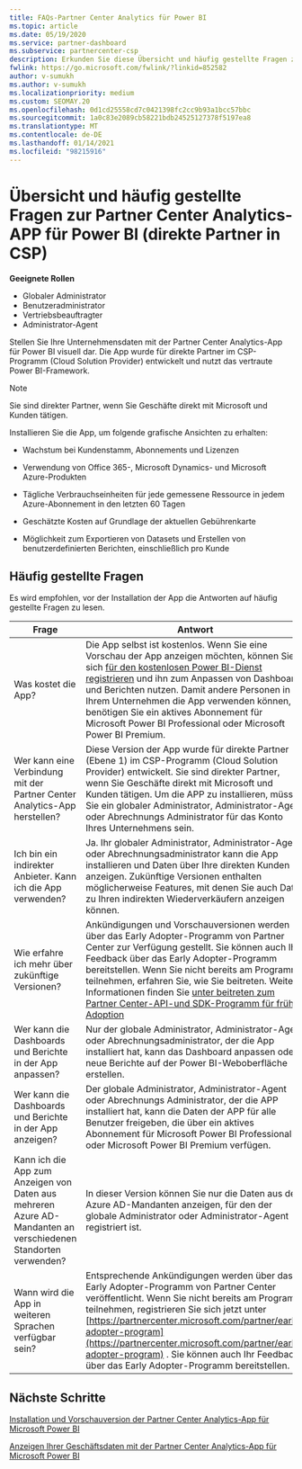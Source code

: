 ```yaml
---
title: FAQs-Partner Center Analytics für Power BI
ms.topic: article
ms.date: 05/19/2020
ms.service: partner-dashboard
ms.subservice: partnercenter-csp
description: Erkunden Sie diese Übersicht und häufig gestellte Fragen zur Partner Center Analytics-APP für Power BI.
fwlink: https://go.microsoft.com/fwlink/?linkid=852582
author: v-sumukh
ms.author: v-sumukh
ms.localizationpriority: medium
ms.custom: SEOMAY.20
ms.openlocfilehash: 0d1cd25558cd7c0421398fc2cc9b93a1bcc57bbc
ms.sourcegitcommit: 1a0c83e2089cb58221bdb24525127378f5197ea8
ms.translationtype: MT
ms.contentlocale: de-DE
ms.lasthandoff: 01/14/2021
ms.locfileid: "98215916"
---
```

# <a name="overview-and-faqs-for-the-partner-center-analytics-app-for-power-bi-direct-partners-in-csp"></a>Übersicht und häufig gestellte Fragen zur Partner Center Analytics-APP für Power BI (direkte Partner in CSP)



**Geeignete Rollen**

- Globaler Administrator
- Benutzeradministrator
- Vertriebsbeauftragter
- Administrator-Agent

Stellen Sie Ihre Unternehmensdaten mit der Partner Center Analytics-App für Power BI visuell dar. Die App wurde für direkte Partner im CSP-Programm (Cloud Solution Provider) entwickelt und nutzt das vertraute Power BI-Framework.

> [!NOTE]  
> Sie sind direkter Partner, wenn Sie Geschäfte direkt mit Microsoft und Kunden tätigen.

Installieren Sie die App, um folgende grafische Ansichten zu erhalten:

- Wachstum bei Kundenstamm, Abonnements und Lizenzen

- Verwendung von Office 365-, Microsoft Dynamics- und Microsoft Azure-Produkten

- Tägliche Verbrauchseinheiten für jede gemessene Ressource in jedem Azure-Abonnement in den letzten 60 Tagen

- Geschätzte Kosten auf Grundlage der aktuellen Gebührenkarte

- Möglichkeit zum Exportieren von Datasets und Erstellen von benutzerdefinierten Berichten, einschließlich pro Kunde

## <a name="frequently-asked-questions"></a>Häufig gestellte Fragen

Es wird empfohlen, vor der Installation der App die Antworten auf häufig gestellte Fragen zu lesen.

| **Frage** | **Antwort** |
| --- | ---------- |
| Was kostet die App? | Die App selbst ist kostenlos. Wenn Sie eine Vorschau der App anzeigen möchten, können Sie sich [für den kostenlosen Power BI-Dienst registrieren](https://go.microsoft.com/fwlink/p/?linkid=845347) und ihn zum Anpassen von Dashboards und Berichten nutzen. Damit andere Personen in Ihrem Unternehmen die App verwenden können, benötigen Sie ein aktives Abonnement für Microsoft Power BI Professional oder Microsoft Power BI Premium. |
| Wer kann eine Verbindung mit der Partner Center Analytics-App herstellen? | Diese Version der App wurde für direkte Partner (Ebene 1) im CSP-Programm (Cloud Solution Provider) entwickelt. Sie sind direkter Partner, wenn Sie Geschäfte direkt mit Microsoft und Kunden tätigen. Um die APP zu installieren, müssen Sie ein globaler Administrator, Administrator-Agent oder Abrechnungs Administrator für das Konto Ihres Unternehmens sein. |
| Ich bin ein indirekter Anbieter. Kann ich die App verwenden? | Ja. Ihr globaler Administrator, Administrator-Agent oder Abrechnungsadministrator kann die App installieren und Daten über Ihre direkten Kunden anzeigen. Zukünftige Versionen enthalten möglicherweise Features, mit denen Sie auch Daten zu Ihren indirekten Wiederverkäufern anzeigen können. |
| Wie erfahre ich mehr über zukünftige Versionen? | Ankündigungen und Vorschauversionen werden über das Early Adopter-Programm von Partner Center zur Verfügung gestellt. Sie können auch Ihr Feedback über das Early Adopter-Programm bereitstellen. Wenn Sie nicht bereits am Programm teilnehmen, erfahren Sie, wie Sie beitreten. Weitere Informationen finden Sie [unter beitreten zum Partner Center-API-und SDK-Programm für frühe Adoption](/partner-center/develop/early-adopter-program)  |
| Wer kann die Dashboards und Berichte in der App anpassen? | Nur der globale Administrator, Administrator-Agent oder Abrechnungsadministrator, der die App installiert hat, kann das Dashboard anpassen oder neue Berichte auf der Power BI-Weboberfläche erstellen. |
| Wer kann die Dashboards und Berichte in der App anzeigen? | Der globale Administrator, Administrator-Agent oder Abrechnungs Administrator, der die APP installiert hat, kann die Daten der APP für alle Benutzer freigeben, die über ein aktives Abonnement für Microsoft Power BI Professional oder Microsoft Power BI Premium verfügen. |
| Kann ich die App zum Anzeigen von Daten aus mehreren Azure AD-Mandanten an verschiedenen Standorten verwenden? | In dieser Version können Sie nur die Daten aus dem Azure AD-Mandanten anzeigen, für den der globale Administrator oder Administrator-Agent registriert ist. | 
| Wann wird die App in weiteren Sprachen verfügbar sein? | Entsprechende Ankündigungen werden über das Early Adopter-Programm von Partner Center veröffentlicht. Wenn Sie nicht bereits am Programm teilnehmen, registrieren Sie sich jetzt unter [https://partnercenter.microsoft.com/partner/early-adopter-program](https://partnercenter.microsoft.com/partner/early-adopter-program) . Sie können auch Ihr Feedback über das Early Adopter-Programm bereitstellen. | 



## <a name="next-steps"></a>Nächste Schritte

[Installation und Vorschauversion der Partner Center Analytics-App für Microsoft Power BI](power-bi-app-for-direct-partners-install.md)

[Anzeigen Ihrer Geschäftsdaten mit der Partner Center Analytics-App für Microsoft Power BI](power-bi-app-for-direct-partners-use.md)